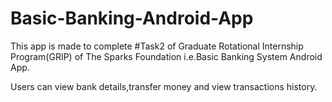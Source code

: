# Basic-Banking-Android-App

This app is made to complete #Task2 of Graduate Rotational Internship Program(GRIP) of The Sparks Foundation i.e.Basic Banking System Android App.

Users can view bank details,transfer money and view transactions history.
